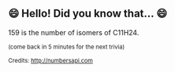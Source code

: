 ## 😄 Hello! Did you know that... 😄
159 is the number of isomers of C11H24.

<sup>(come back in 5 minutes for the next trivia)</sup>


<sup>Credits: http://numbersapi.com</sup>
